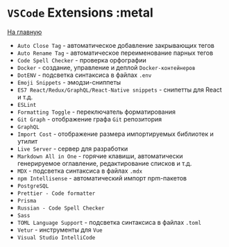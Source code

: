# `VSCode` Extensions :metal

[На главную](../README.md)

- `Auto Close Tag` - автоматическое добавление закрывающих тегов
- `Auto Rename Tag` - автоматическое переименование парных тегов
- `Code Spell Checker` - проверка орфографии
- `Docker` - создание, управление и деплой `Docker-контейнеров`
- `DotENV` - подсветка синтаксиса в файлах `.env`
- `Emoji Snippets` - эмодзи-сниппеты
- `ES7 React/Redux/GraphQL/React-Native snippets` - снипетты для React и т.д.
- `ESLint`
- `Formatting Toggle` - переключатель форматирования
- `Git Graph` - отображение графа `Git` репозитория
- `GraphQL`
- `Import Cost` - отображение размера импортируемых библиотек и утилит
- `Live Server` - сервер для разработки
- `Markdown All in One` - горячие клавиши, автоматически генерируемое оглавление, редактирование списков и т.д.
- `MDX` - подсветка синтаксиса в файлах `.mdx`
- `npm Intellisense` - автоматический импорт npm-пакетов
- `PostgreSQL`
- `Prettier - Code formatter`
- `Prisma`
- `Russian - Code Spell Checker`
- `Sass`
- `TOML Language Support` - подсветка синтаксиса в файлах `.toml`
- `Vetur` - инструменты для `Vue`
- `Visual Studio IntelliCode`
